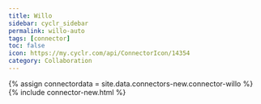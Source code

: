 ```yaml
---
title: Willo
sidebar: cyclr_sidebar
permalink: willo-auto
tags: [connector]
toc: false
icon: https://my.cyclr.com/api/ConnectorIcon/14354
category: Collaboration
---
```

{% assign connectordata = site.data.connectors-new.connector-willo %}
{% include connector-new.html %}	